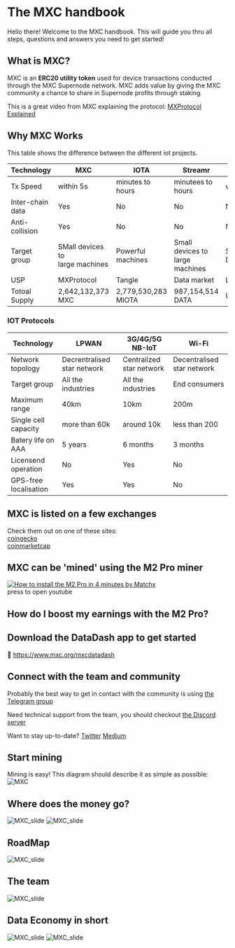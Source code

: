 # The MXC handbook

Hello there! Welcome to the MXC handbook.
This will guide you thru all steps, questions and answers you need to get started!

## What is MXC?
MXC is an **ERC20 utility token** used for device transactions conducted through the MXC Supernode network. MXC adds value by giving the MXC community a chance to share in Supernode profits through staking.

This is a great video from MXC explaining the protocol: 
[MXProtocol Explained](https://www.youtube.com/watch?v=26mYsNw32YM)

## Why MXC Works
This table shows the difference between the different iot projects.

| Technology | MXC | IOTA | Streamr | Helium
| - | - | - | - | - |
| Tx Speed | within 5s | minutes to hours | minutees to hours | within 5s |
| Inter-chain data | Yes | No | No | No |
| Anti-collision | Yes | No | No | No |
| Target group | SMall devices to <br> large machines | Powerful machines | Small devices to <br> large machines | Small Devices|
| USP | MXProtocol | Tangle | Data market | LongFi |
| Totoal Supply | 2,642,132,373 MXC | 2,779,530,283 MIOTA | 987,154,514 DATA | Unlimited |

### IOT Protocols
| Technology | LPWAN | 3G/4G/5G NB-IoT | Wi-Fi |
| - | - | - | - |
| Network topology | Decrentralised star network | Centralized star network | Decentralised star network |
| Target group | All the industries | All the industries | End consumers |
| Maximum range | 40km | 10km | 200m |
| Single cell capacity | more than 60k | around 10k | less than 200 |
| Batery life on AAA | 5 years | 6 months | 3 months |
| Licensend operation | No | Yes | No |
| GPS-free localisation | Yes | Yes | No |

## MXC is listed on a few exchanges
Check them out on one of these sites:
<br>[coingecko](https://www.coingecko.com/en/coins/mxc#markets)
<br>[coinmarketcap](https://coinmarketcap.com/currencies/mxc/markets/)


## MXC can be 'mined' using the M2 Pro miner
[![How to install the M2 Pro in 4 minutes by Matchx](https://img.youtube.com/vi/2nOUdLNJVtU/0.jpg)](https://www.youtube.com/watch?v=2nOUdLNJVtU)
<br>press to open youtube

## How do I boost my earnings with the M2 Pro?


## Download the DataDash app to get started
📱 https://www.mxc.org/mxcdatadash


## Connect with the team and community

Probably the best way to get in contact with the community is using <a href="https://t.me/mxcfoundation">the Telegram group</a>

Need technical support from the team, you should checkout <a href="https://discord.com/invite/4vrJyhXs">the Discord server</a>

Want to stay up-to-date? 
[Twitter](https://twitter.com/MXCfoundation)
[Medium](https://medium.com/mxc)

## Start mining
Mining is easy! This diagram should describe it as simple as possible:
![MXC](../../Assets/Made/MXC_earningv2.png)

## Where does the money go?
![MXC_slide](../../Assets/Whitepaper-E-2021-min\Whitepaper-E-2021-min-07.jpg)
![MXC_slide](../../Assets/Whitepaper-E-2021-min\Whitepaper-E-2021-min-08.jpg)

## RoadMap
![MXC_slide](../../Assets/Whitepaper-E-2021-min\Whitepaper-E-2021-min-09.jpg)

## The team
![MXC_slide](../../Assets/Whitepaper-E-2021-min\Whitepaper-E-2021-min-10.jpg)

## Data Economy in short

![MXC_slide](../../Assets/Whitepaper-E-2021-min\Whitepaper-E-2021-min-02.jpg)
![MXC_slide](../../Assets/Whitepaper-E-2021-min\Whitepaper-E-2021-min-03.jpg)



